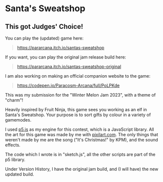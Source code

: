 # Santa's Sweatshop
## This got Judges' Choice!

You can play the (updated) game here:
> https://pararcana.itch.io/santas-sweatshop

If you want, you can play the original jam release build here:
> https://pararcana.itch.io/santas-sweatshop-original

I am also working on making an official companion website to the game:
> https://codepen.io/Paracosm-Arcana/full/PoLPKde

This was my submission for the "Winter Melon Jam 2023", with a theme of "charm"!

Heavily inspired by Fruit Ninja, this game sees you working as an elf in Santa's Sweatshop. Your purpose is to sort gifts by colour in a variety of gamemodes.

I used [p5.js](https://p5js.org/) as my engine for this contest, which is a JavaScript library. All the art for this game was made by me with [pixilart.com](pixilart.com). The only things that weren't made by me are the song ("It's Christmas!" by KPM), and the sound effects.

The code which I wrote is in "sketch.js", all the other scripts are part of the p5 library.

Under Version History, I have the original jam build, and (I will have) the new updated build.
